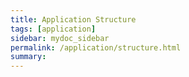 ```yaml
---
title: Application Structure
tags: [application]
sidebar: mydoc_sidebar
permalink: /application/structure.html
summary: 
---
```



